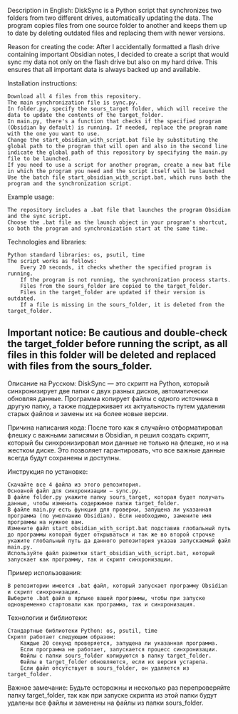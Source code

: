 Description in English:
DiskSync is a Python script that synchronizes two folders from two different drives, automatically updating the data. The program copies files from one source folder to another and keeps them up to date by deleting outdated files and replacing them with newer versions.

Reason for creating the code:
After I accidentally formatted a flash drive containing important Obsidian notes, I decided to create a script that would sync my data not only on the flash drive but also on my hard drive. This ensures that all important data is always backed up and available.

Installation instructions:

    Download all 4 files from this repository.
    The main synchronization file is sync.py.
    In folder.py, specify the sours_target folder, which will receive the data to update the contents of the target_folder.
    In main.py, there's a function that checks if the specified program (Obsidian by default) is running. If needed, replace the program name with the one you want to use.
    Change the start_obsidian_with_script.bat file by substituting the global path to the program that will open and also in the second line indicate the global path of this repository by specifying the main.py file to be launched.
    If you need to use a script for another program, create a new bat file in which the program you need and the script itself will be launched
    Use the batch file start_obsidian_with_script.bat, which runs both the program and the synchronization script.
    
Example usage:

    The repository includes a .bat file that launches the program Obsidian and the sync script. 
    Choose the .bat file as the launch object in your program's shortcut, so both the program and synchronization start at the same time.

Technologies and libraries:

    Python standard libraries: os, psutil, time
    The script works as follows:
        Every 20 seconds, it checks whether the specified program is running.
        If the program is not running, the synchronization process starts.
        Files from the sours_folder are copied to the target_folder.
        Files in the target_folder are updated if their version is outdated.
        If a file is missing in the sours_folder, it is deleted from the target_folder.

Important notice:
Be cautious and double-check the target_folder before running the script, as all files in this folder will be deleted and replaced with files from the sours_folder.
--- 
Описание на Русском:
DiskSync — это скрипт на Python, который синхронизирует две папки с двух разных дисков, автоматически обновляя данные. Программа копирует файлы с одного источника в другую папку, а также поддерживает их актуальность путем удаления старых файлов и замены их на более новые версии.

Причина написания кода:
После того как я случайно отформатировал флешку с важными записями в Obsidian, я решил создать скрипт, который бы синхронизировал мои данные не только на флешке, но и на жестком диске. Это позволяет гарантировать, что все важные данные всегда будут сохранены и доступны.

Инструкция по установке:

    Скачайте все 4 файла из этого репозитория.
    Основной файл для синхронизации — sync.py.
    В файле folder.py укажите папку sours_target, которая будет получать данные, чтобы изменить содержимое папки target_folder.
    В файле main.py есть функция для проверки, запущена ли указанная программа (по умолчанию Obsidian). Если необходимо, замените имя программы на нужное вам.
    Измените файл start_obsidian_with_script.bat подставив глобальный путь до программы которая будет открываться и так же во второй строчке укажите глобальный путь да данного репозитория указав запускаемый файл main.py.
    Используйте файл разметки start_obsidian_with_script.bat, который запускает как программу, так и скрипт синхронизации. 
    
Пример использования:

    В репозитории имеется .bat файл, который запускает программу Obsidian и скрипт синхронизации.
    Выберите .bat файл в ярлыке вашей программы, чтобы при запуске одновременно стартовали как программа, так и синхронизация.

Технологии и библиотеки:

    Стандартные библиотеки Python: os, psutil, time
    Скрипт работает следующим образом:
        Каждые 20 секунд проверяется, запущена ли указанная программа.
        Если программа не работает, запускается процесс синхронизации.
        Файлы с папки sours_folder копируются в папку target_folder.
        Файлы в target_folder обновляются, если их версия устарела.
        Если файл отсутствует в sours_folder, он удаляется из target_folder.

Важное замечание:
Будьте осторожны и несколько раз перепроверяйте папку target_folder, так как при запуске скрипта из этой папки будут удалены все файлы и заменены на файлы из папки sours_folder.
